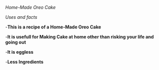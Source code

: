 *Home-Made Oreo Cake*

*Uses and facts*

-**This is a recipe of a Home-Made Oreo Cake**

-**It is usefull for Making Cake at home other than risking your life and going out**

-**It is eggless**

-**Less Ingredients**